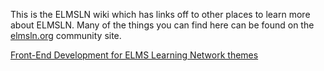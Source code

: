 This is the ELMSLN wiki which has links off to other places to learn more about ELMSLN. Many of the things you can find here can be found on the [elmsln.org](https://www.elmsln.org) community site.

[Front-End Development for ELMS Learning Network themes](https://github.com/elmsln/elmsln/wiki/Front-End-Development-Workflow)